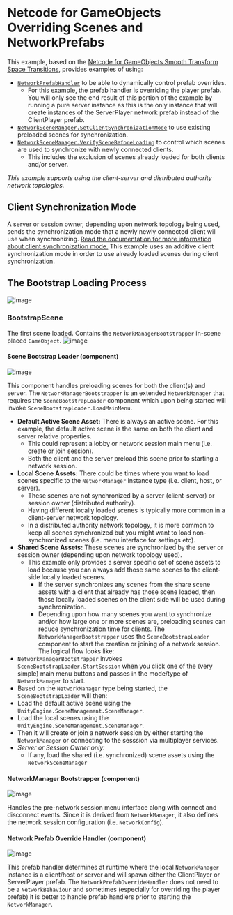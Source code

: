 # Netcode for GameObjects <br /> Overriding Scenes and NetworkPrefabs
This example, based on the [Netcode for GameObjects Smooth Transform Space Transitions](https://github.com/Unity-Technologies/com.unity.netcode.gameobjects/tree/example/server-client-unique-scenes-and-prefabs/Examples/CharacterControllerMovingBodies), provides examples of using:
- [`NetworkPrefabHandler`](https://docs.unity3d.com/Packages/com.unity.netcode.gameobjects@2.0/api/Unity.Netcode.NetworkPrefabHandler.html) to be able to dynamically control prefab overrides.
  - For this example, the prefab handler is overriding the player prefab. You will only see the end result of this portion of the example by running a pure server instance as this is the only instance that will create instances of the ServerPlayer network prefab instead of the ClientPlayer prefab.
- [`NetworkSceneManager.SetClientSynchronizationMode`](https://docs.unity3d.com/Packages/com.unity.netcode.gameobjects@2.0/api/Unity.Netcode.NetworkSceneManager.html#Unity_Netcode_NetworkSceneManager_SetClientSynchronizationMode_UnityEngine_SceneManagement_LoadSceneMode_) to use existing preloaded scenes for synchronization.
- [`NetworkSceneManager.VerifySceneBeforeLoading`](https://docs.unity3d.com/Packages/com.unity.netcode.gameobjects@2.0/api/Unity.Netcode.NetworkSceneManager.html#Unity_Netcode_NetworkSceneManager_VerifySceneBeforeLoading) to control which scenes are used to synchronize with newly connected clients.
  - This includes the exclusion of scenes already loaded for both clients and/or server.

_This example supports using the client-server and distributed authority network topologies._

## Client Synchronization Mode
A server or session owner, depending upon network topology being used, sends the synchronization mode that a newly newly connected client will use when synchronizing.
[Read the documentation for more information about client synchronization mode.](https://docs-multiplayer.unity3d.com/netcode/current/basics/scenemanagement/client-synchronization-mode/)
This example uses an additive client synchronization mode in order to use already loaded scenes during client synchronization.

## The Bootstrap Loading Process
![image](https://github.com/user-attachments/assets/fe04e058-3c5f-42dd-b55f-b0caea2d7f84)

### BootstrapScene
The first scene loaded. Contains the `NetworkManagerBootstrapper` in-scene placed `GameObject`.
![image](https://github.com/user-attachments/assets/061d5c60-0fea-4209-a2d0-2e2ec425eb60)

#### Scene Bootstrap Loader (component)
![image](https://github.com/user-attachments/assets/24d37c38-75a7-42cb-a42f-13e5ce856a63)

This component handles preloading scenes for both the client(s) and server. The `NetworkManagerBootstrapper` is an extended `NetworkManager` that requires the `SceneBootstrapLoader` component which upon being started will invoke `SceneBootstrapLoader.LoadMainMenu`. 
- **Default Active Scene Asset:** There is always an active scene. For this example, the default active scene is the same on both the client and server relative properties.
  - This could represent a lobby or network session main menu (i.e. create or join session).
  - Both the client and the server preload this scene prior to starting a network session.
- **Local Scene Assets:** There could be times where you want to load scenes specific to the `NetworkManager` instance type (i.e. client, host, or server).
  - These scenes are not synchronized by a server (client-server) or session owner (distributed authority).
  - Having different locally loaded scenes is typically more common in a client-server network topology.
  - In a distributed authority network topology, it is more common to keep all scenes synchronized but you might want to load non-synchronized scenes (i.e. menu interface for settings etc).
- **Shared Scene Assets:** These scenes are synchronized by the server or session owner (depending upon network topology used).
  - This example only provides a server specific set of scene assets to load because you can always add those same scenes to the client-side locally loaded scenes.
    - If the server synchronizes any scenes from the share scene assets with a client that already has those scene loaded, then those locally loaded scenes on the client side will be used during synchronization.
    - Depending upon how many scenes you want to synchronize and/or how large one or more scenes are, preloading scenes can reduce synchronization time for clients.
The `NetworkManagerBootstrapper` uses the `SceneBootstrapLoader` component to start the creation or joining of a network session. The logical flow looks like:
- `NetworkManagerBootstrapper` invokes `SceneBootstrapLoader.StartSession` when you click one of the (very simple) main menu buttons and passes in the mode/type of `NetworkManager` to start.
- Based on the `NetworkManager` type being started, the `SceneBootstrapLoader` will then:
 - Load the default active scene using the `UnityEngine.SceneManagement.SceneManager`.
 - Load the local scenes using the `UnityEngine.SceneManagement.SceneManager`.
 - Then it will create or join a network session by either starting the `NetworkManager` or connecting to the sesssion via multiplayer services.
 - _Server or Session Owner only:_
   - If any, load the shared (i.e. synchronized) scene assets using the `NetworkSceneManager`

#### NetworkManager Bootstrapper (component)
![image](https://github.com/user-attachments/assets/54d0695f-87d2-4626-bdf6-9cf72b82d7f8)

Handles the pre-network session menu interface along with connect and disconnect events. Since it is derived from `NetworkManager`, it also defines the network session configuration (i.e. `NetworkConfig`).

#### Network Prefab Override Handler (component)
![image](https://github.com/user-attachments/assets/c382c3ff-bc72-4a6f-b2f2-04e0e70b1fa8)

This prefab handler determines at runtime where the local `NetworkManager` instance is a client/host or server and will spawn either the ClientPlayer or ServerPlayer prefab. The `NetworkPrefabOverrideHandler` does not need to be a `NetworkBehaviour` and sometimes (especially for overriding the player prefab) it is better to handle prefab handlers prior to starting the `NetworkManager`.





